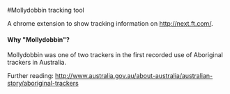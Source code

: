 #Mollydobbin tracking tool

A chrome extension to show tracking information on http://next.ft.com/.

#### Why "Mollydobbin"?

Mollydobbin was one of two trackers in the first recorded use of Aboriginal trackers in Australia.

Further reading: http://www.australia.gov.au/about-australia/australian-story/aboriginal-trackers

